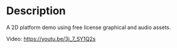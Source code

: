 # Description
A 2D platform demo using free license graphical and audio assets.

Video: https://youtu.be/3j_7_SY1Q2s
